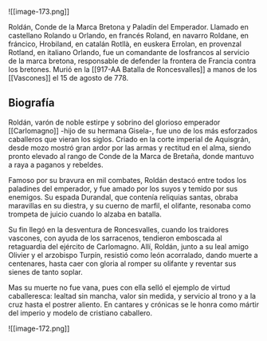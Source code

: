 ![[image-173.png]]

Roldán, Conde de la Marca Bretona y Paladín del Emperador. Llamado en castellano Rolando u Orlando, en francés Roland, en navarro Roldane, en fráncico, Hrobiland, en catalán Rotllà, en euskera Errolan, en provenzal Rotland, en italiano Orlando, fue un comandante de losfrancos al servicio de la marca bretona, responsable de defender la frontera de Francia contra los bretones. Murió en la [[917-AA Batalla de Roncesvalles]] a manos de los [[Vascones]] el 15 de agosto de 778. 

## Biografía 
Roldán, varón de noble estirpe y sobrino del glorioso emperador [[Carlomagno]] -hijo de su hermana Gisela-, fue uno de los más esforzados caballeros que vieran los siglos. Criado en la corte imperial de Aquisgrán, desde mozo mostró gran ardor por las armas y rectitud en el alma, siendo pronto elevado al rango de Conde de la Marca de Bretaña, donde mantuvo a raya a paganos y rebeldes.

Famoso por su bravura en mil combates, Roldán destacó entre todos los paladines del emperador, y fue amado por los suyos y temido por sus enemigos. Su espada Durandal, que contenía reliquias santas, obraba maravillas en su diestra, y su cuerno de marfil, el olifante, resonaba como trompeta de juicio cuando lo alzaba en batalla.

Su fin llegó en la desventura de Roncesvalles, cuando los traidores vascones, con ayuda de los sarracenos, tendieron emboscada al retaguardia del ejército de Carlomagno. Allí, Roldán, junto a su leal amigo Olivier y el arzobispo Turpín, resistió como león acorralado, dando muerte a centenares, hasta caer con gloria al romper su olifante y reventar sus sienes de tanto soplar.

Mas su muerte no fue vana, pues con ella selló el ejemplo de virtud caballeresca: lealtad sin mancha, valor sin medida, y servicio al trono y a la cruz hasta el postrer aliento. En cantares y crónicas se le honra como mártir del imperio y modelo de cristiano caballero.

![[image-172.png]]